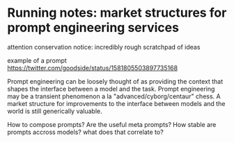 # Running notes: market structures for prompt engineering services

attention conservation notice: incredibly rough scratchpad of ideas

example of a prompt https://twitter.com/goodside/status/1581805503897735168

Prompt engineering can be loosely thought of as providing the context that shapes the interface between a model and the task.
Prompt engineering may be a transient phenomenon a la "advanced/cyborg/centaur" chess.
A market structure for improvements to the interface between models and the world is still generically valuable.

How to compose prompts? Are the useful meta prompts? How stable are prompts accross models? what does that correlate to?
